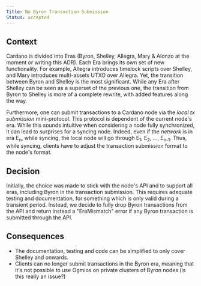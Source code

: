 ```yaml
---
Title: No Byron Transaction Submission 
Status: accepted 
---
```


<!-- ADR template adapted from Michael Nygard's -->

## Context

<!-- What is the issue that we're seeing that is motivating this decision or change? -->

Cardano is divided into Eras (Byron, Shelley, Allegra, Mary & Alonzo at the moment or writing this ADR). Each Era brings its own set of new functionality. For example, Allegra introduces timelock scripts over Shelley, and Mary introduces multi-assets UTXO over Allegra. Yet, the transition between Byron and Shelley is the most significant. While any Era after Shelley can be seen as a superset of the previous one, the transition from Byron to Shelley is more of a complete rewrite, with added features along the way. 

Furthermore, one can submit transactions to a Cardano node via the _local tx submission_ mini-protocol. This protocol is dependent of the current node's era. While this sounds intuitive when considering a node fully synchronized, it can lead to surprises for a syncing node. Indeed, even if the _network_ is in era E<sub>n</sub>, while syncing, the local node will go through E<sub>1</sub>, E<sub>2</sub>, ..., E<sub>n-1</sub>. Thus, while syncing, clients have to adjust the transaction submission format to the node's format. 

## Decision

<!-- What is the change that we're proposing and/or doing? -->

Initially, the choice was made to stick with the node's API and to support all eras, including Byron in the transaction submission. This requires adequate testing and documentation, for something which is only valid during a transient period. Instead, we decide to fully drop Byron transactions from the API and return instead a "EraMismatch" error if any Byron transaction is submitted through the API.

## Consequences

<!-- What becomes easier or more difficult to do because of this change? -->

- The documentation, testing and code can be simplified to only cover Shelley and onwards.
- Clients can no longer submit transactions in the Byron era, meaning that it's not possible to use Ogmios on private clusters of Byron nodes (is this really an issue?)
